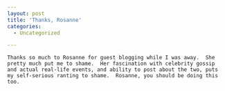 ```yaml
---
layout: post
title: 'Thanks, Rosanne'
categories:
  - Uncategorized

---
```



    Thanks so much to Rosanne for guest blogging while I was away.  She pretty much put me to shame.  Her fascination with celebrity gossip and actual real-life events, and ability to post about the two, puts my self-serious ranting to shame.  Rosanne, you should be doing this too.
  
